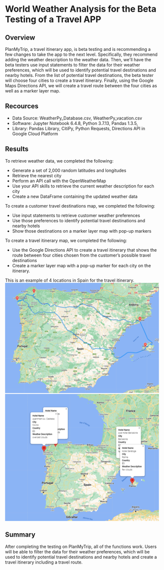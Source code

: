 # World Weather Analysis for the Beta Testing of a Travel APP

## Overview
PlanMyTrip, a travel itinerary app, is beta testing and is recommending a few changes to take the app to the next level. Specifically, they recommend adding the weather description to the weather data. Then, we'll have the beta testers use input statements to filter the data for their weather preferences, which will be used to identify potential travel destinations and nearby hotels. From the list of potential travel destinations, the beta tester will choose four cities to create a travel itinerary. Finally, using the Google Maps Directions API, we will create a travel route between the four cities as well as a marker layer map.

## Recources
- Data Source: WeatherPy_Database.csv, WeatherPy_vacation.csv
- Software: Jupyter Notebook 6.4.8, Python 3.7.13, Pandas 1.3.5, 
- Library: Pandas Library, CitiPy, Python Requests, Directions API in Google Cloud Platform

## Results

To retrieve weather data, we completed the following:
- Generate a set of 2,000 random latitudes and longitudes
- Retrieve the nearest city 
- Perform an API call with the OpenWeatherMap
- Use your API skills to retrieve the current weather description for each city 
- Create a new DataFrame containing the updated weather data

To create a customer travel destinations map, we completed the following:
- Use input statements to retrieve customer weather preferences 
- Use those preferences to identify potential travel destinations and nearby hotels
- Show those destinations on a marker layer map with pop-up markers

To create a travel itinerary map, we completed the following:
- Use the Google Directions API to create a travel itinerary that shows the route between four cities chosen from the customer’s possible travel destinations
- Create a marker layer map with a pop-up marker for each city on the itinerary.

This is an example of 4 locations in Spain for the travel itinerary.
<img src="https://github.com/laneyberm/World_Weather_Analysis/blob/main/Vacation_Itinerary/WeatherPy_travel_map.png" width="600">
<img src="https://github.com/laneyberm/World_Weather_Analysis/blob/main/Vacation_Itinerary/WeatherPy_travel_map_markers.png" width="600">

## Summary
After completing the testing on PlanMyTrip, all of the functions work. Users will be able to filter the data for their weather preferences, which will be used to identify potential travel destinations and nearby hotels and create a travel itinerary including a travel route. 
